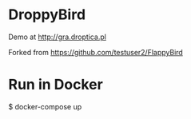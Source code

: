 # DroppyBird
Demo at http://gra.droptica.pl

Forked from https://github.com/testuser2/FlappyBird

# Run in Docker
$ docker-compose up
